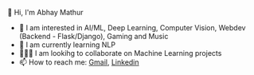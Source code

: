 👋 Hi, I'm Abhay Mathur
- 🔭 I am interested in AI/ML, Deep Learning, Computer Vision, Webdev (Backend - Flask/Django), Gaming and Music
- 🌱 I am currently learning NLP
- 🧑‍🤝‍🧑 I am lookihg to collaborate on Machine Learning projects
- 📫 How to reach me: [Gmail](a21.mathur21@gmail.com), [Linkedin](https://www.linkedin.com/in/abhaymathur21/)

<!--
**abhaymathur21/abhaymathur21** is a ✨ _special_ ✨ repository because its `README.md` (this file) appears on your GitHub profile.

Here are some ideas to get you started:

- 🔭 I’m currently working on ...
- 🌱 I’m currently learning ...
- 👯 I’m looking to collaborate on ...
- 🤔 I’m looking for help with ...
- 💬 Ask me about ...
- 📫 How to reach me: ...
- 😄 Pronouns: ...
- ⚡ Fun fact: ...
-->
